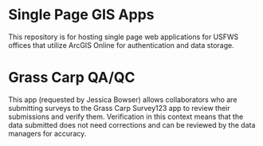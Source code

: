 # Single Page GIS Apps
This repository is for hosting single page web applications for USFWS offices that utilize ArcGIS Online for authentication and data storage.

# Grass Carp QA/QC
This app (requested by Jessica Bowser) allows collaborators who are submitting surveys to the Grass Carp Survey123 app to review their submissions and verify them.  Verification in this context means that the data submitted does not need corrections and can be reviewed by the data managers for accuracy.